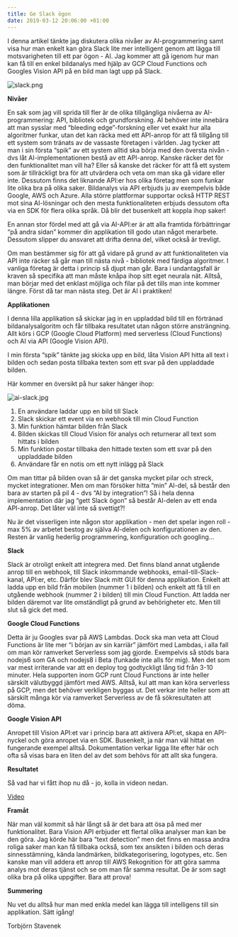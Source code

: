 ```yaml
---
title: Ge Slack ögon
date: 2019-03-12 20:06:00 +01:00
---
```


I denna artikel tänkte jag diskutera olika nivåer av AI-programmering samt visa hur man enkelt kan göra Slack lite mer intelligent genom att lägga till motsvarigheten till ett par ögon - AI. Jag kommer att gå igenom hur man kan få till en enkel bildanalys med hjälp av GCP Cloud Functions och Googles Vision API på en bild man lagt upp på Slack.

![slack.png](/uploads/slack.png)

**Nivåer**

En sak som jag vill sprida till fler är de olika tillgängliga nivåerna av AI-programmering: API, bibliotek och grundforskning. AI behöver inte innebära att man sysslar med “bleeding edge”-forskning eller vet exakt hur alla algoritmer funkar, utan det kan räcka med ett API-anrop för att få tillgång till ett system som tränats av de vassaste företagen i världen. Jag tycker att man i sin första “spik” av ett system alltid ska börja med den översta nivån - dvs låt AI-implementationen bestå av ett API-anrop. Kanske räcker det för den funktionalitet man vill ha? Eller så kanske det räcker för att få ett system som är tillräckligt bra för att utvärdera och veta om man ska gå vidare eller inte. Dessutom finns det liknande API:er hos olika företag men som funkar lite olika bra på olika saker. Bildanalys via API erbjuds ju av exempelvis både Google, AWS och Azure. Alla större plattformar supportar också HTTP REST mot sina AI-lösningar och den mesta funktionaliteten erbjuds dessutom ofta via en SDK för flera olika språk. Då blir det busenkelt att koppla ihop saker!

En annan stor fördel med att gå via AI-API:er är att alla framtida förbättringar “på andra sidan” kommer din applikation till godo utan något merarbete. Dessutom slipper du ansvaret att drifta denna del, vilket också är trevligt. 

Om man bestämmer sig för att gå vidare på grund av att funktionaliteten via API inte räcker så går man till nästa nivå - bibliotek med färdiga algoritmer. I vanliga företag är detta i princip så djupt man går. Bara i undantagsfall är kraven så specifika att man måste knåpa ihop sitt eget neurala nät. Alltså, man börjar med det enklast möjliga och filar på det tills man inte kommer längre. Först då tar man nästa steg. Det är AI i praktiken! 

**Applikationen**

I denna lilla applikation så skickar jag in en uppladdad bild till en förtränad bildanalysalgoritm och får tillbaka resultatet utan någon större ansträngning. Allt körs i GCP (Google Cloud Platform) med serverless (Cloud Functions) och AI via API (Google Vision API). 

I min första “spik” tänkte jag skicka upp en bild, låta Vision API hitta all text i bilden och sedan posta tillbaka texten som ett svar på den uppladdade bilden.

Här kommer en översikt på hur saker hänger ihop:

![ai-slack.jpg](/uploads/ai-slack.jpg)

1. En användare laddar upp en bild till Slack
2. Slack skickar ett event via en webhook till min Cloud Function
3. Min funktion hämtar bilden från Slack
4. Bilden skickas till Cloud Vision för analys och returnerar all text som hittats i bilden
5. Min funktion postar tillbaka den hittade texten som ett svar på den uppladdade  bilden
6. Användare får en notis om ett nytt inlägg på Slack

Om man tittar på bilden ovan så är det ganska mycket pilar och streck, mycket integrationer. Men om man försöker hitta “min” AI-del, så består den bara av starten på pil 4 - dvs “AI by integration”! Så i hela denna implementation där jag “gett Slack ögon” så består AI-delen av ett enda API-anrop. Det låter väl inte så svettigt?! 

Nu är det visserligen inte någon stor applikation - men det spelar ingen roll - max 5% av arbetet bestog av själva AI-delen och konfigurationen av den. Resten är vanlig hederlig programmering, konfiguration och googling...

**Slack**

Slack är otroligt enkelt att integrera med. Det finns bland annat utgående anrop till en webhook, till Slack inkommande webhooks, email-till-Slack-kanal, API:er, etc.
Därför  blev Slack mitt GUI för denna applikation. Enkelt att ladda upp en bild från mobilen (nummer 1 i bilden) och enkelt att få till en utgående webhook (nummer 2 i bilden) till min Cloud Function. Att ladda ner bilden däremot var lite omständligt på grund av behörigheter etc. Men till slut så gick det med.

**Google Cloud Functions**

Detta är ju Googles svar på AWS Lambdas. Dock ska man veta att Cloud Functions är lite mer “i början av sin karriär” jämfört med Lambdas, i alla fall om man kör ramverket Serverless som jag gjorde. Exempelvis så stöds bara nodejs6 som GA och nodejs8 i Beta (funkade inte alls för mig). Men det som var mest irriterande var att en deploy tog godtyckligt lång tid från 3-10 minuter. Hela supporten inom GCP runt Cloud Functions är inte heller särskilt välutbyggd jämfört med AWS. Alltså, kul att man kan köra serverless på GCP, men det behöver verkligen byggas ut. Det verkar inte heller som att särskilt många kör via ramverket Serverless av de få sökresultaten att döma.

**Google Vision API**

Anropet till Vision API:et var i princip bara att aktivera API:et, skapa en API-nyckel och göra anropet via en SDK. Busenkelt, ja när man väl hittat en fungerande exempel alltså. Dokumentation verkar ligga lite efter här och ofta så visas bara en liten del av det som behövs för att allt ska fungera. 

**Resultatet**

Så vad har vi fått ihop nu då - jo, kolla in videon nedan.

[Video](https://youtu.be/n5DlVr-s894)


**Framåt**

När man väl kommit så här långt så är det bara att ösa på med mer funktionalitet. Bara Vision API erbjuder ett flertal olika analyser man kan be den göra. Jag körde här bara “text detection” men det finns en massa andra roliga saker man kan få tillbaka också, som tex ansikten i bilden och deras sinnesstämning, kända landmärken, bildkategorisering, logotypes, etc.
Sen kanske man vill addera ett anrop till AWS Rekognition för att göra samma analys mot deras tjänst och se om man får samma resultat. De är som sagt olika bra på olika uppgifter. Bara att prova!

**Summering**

Nu vet du alltså hur man med enkla medel kan lägga till intelligens till sin applikation. Sätt igång!


Torbjörn Stavenek

